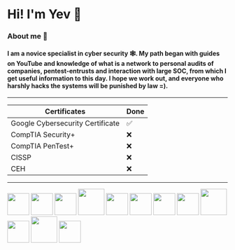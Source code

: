# Hi! I'm Yev 🤖
### About me 🚀
#### I am a novice specialist in cyber security 🕸️. My path began with guides on YouTube and knowledge of what is a network to personal audits of companies, pentest-entrusts and interaction with large SOC, from which I get useful information to this day. I hope we work out, and everyone who harshly hacks the systems will be punished by law =).
---
| Certificates | Done |
|-------------|-------------|
| Google Cybersecurity Certificate    | ✅ |    
| CompTIA Security+ | ❌ |
| СompTIA PenTest+ | ❌ |
| CISSP | ❌ |
| CEH | ❌ |
---
<img src="https://github.com/user-attachments/assets/fb306afe-872a-4a94-9545-9267f0e5b964" width="50" />
<img src="https://github.com/user-attachments/assets/8791a0be-07f4-46f1-ba98-c95b84e0d9f1" width="50" />
<img src="https://github.com/user-attachments/assets/c1d6dc17-9b33-4a4a-b1c0-3cafa73ff64b" width="50" />
<img src="https://github.com/user-attachments/assets/68caee71-2037-4111-8d35-79db0423d133" width="60" />
<img src="https://github.com/user-attachments/assets/f4b8b2af-dd8b-4a30-bd83-6d3fde6f7d37" width="50" />
<img src="https://github.com/user-attachments/assets/bb15f6bb-ee19-4916-b1b2-af0204f39a82" width="50" />
<img src="https://github.com/user-attachments/assets/abdf62d6-bffb-47b1-a753-8a050f19ede4" width="50" />
<img src="https://github.com/user-attachments/assets/1ba8ad03-acf9-4c73-be72-65e983b3faf8" width="50" />
<img src="https://github.com/user-attachments/assets/48d3672f-8392-4931-a0f1-0cb209b959f3" width="60" />
<img src="https://github.com/user-attachments/assets/03bc2f50-c389-4689-8d30-13e8a0351d74" width="50" />
<img src="https://github.com/user-attachments/assets/b1894c74-e586-4c38-a35f-fe71614b085f" width="60" />
<img src="https://github.com/user-attachments/assets/1153ad0f-f662-4290-a5c8-0e91a7f8b231" width="50" />

